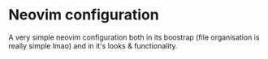 # Neovim configuration

A very simple neovim configuration both in its boostrap (file organisation is really simple lmao)
and in it's looks & functionality.
